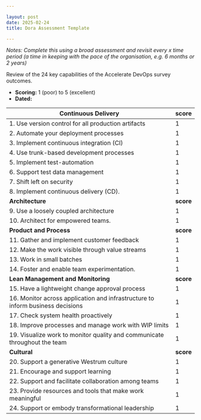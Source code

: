 ```yaml
---

layout: post
date: 2025-02-24
title: Dora Assessment Template

---
```


_Notes: Complete this using a broad assessment and revisit every x time period (a time in keeping with the pace of the organisation, e.g. 6 months or 2 years)_

Review of the 24 key capabilities of the Accelerate DevOps survey outcomes.

- **Scoring:** 1 (poor) to 5 (excellent)
- **Dated:**

| **Continuous Delivery** | **score** |
|--- | ---|
| 1. Use version control for all production artifacts | 1 |
| 2. Automate your deployment processes | 1 |
| 3. Implement continuous integration (CI) | 1 |
| 4. Use trunk-based development processes | 1 |
| 5. Implement test-automation | 1 |
| 6. Support test data management | 1 |
| 7. Shift left on security | 1 |
| 8. Implement continuous delivery (CD). | 1 |
| **Architecture** | **score** |
| 9. Use a loosely coupled architecture | 1 |
| 10. Architect for empowered teams. | 1 |
| **Product and Process** | **score** |
| 11. Gather and implement customer feedback | 1 |
| 12. Make the work visible through value streams | 1 |
| 13. Work in small batches | 1 |
| 14. Foster and enable team experimentation. | 1 |
| **Lean Management and Monitoring** | **score** |
| 15. Have a lightweight change approval process | 1 |
| 16. Monitor across application and infrastructure to inform business decisions | 1 |
| 17. Check system health proactively | 1 |
| 18. Improve processes and manage work with WIP limits | 1 |
| 19. Visualize work to monitor quality and communicate throughout the team | 1 |
| **Cultural** | **score** |
| 20. Support a generative Westrum culture | 1 |
| 21. Encourage and support learning | 1 |
| 22. Support and facilitate collaboration among teams | 1 |
| 23. Provide resources and tools that make work meaningful | 1 |
| 24. Support or embody transformational leadership | 1 |
